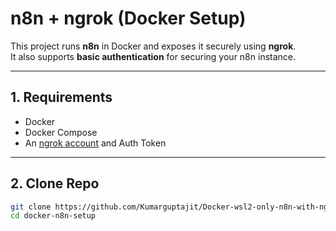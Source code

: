 # n8n + ngrok (Docker Setup)

This project runs **n8n** in Docker and exposes it securely using **ngrok**.  
It also supports **basic authentication** for securing your n8n instance.

---

## 1. Requirements

- Docker
- Docker Compose
- An [ngrok account](https://dashboard.ngrok.com/) and Auth Token

---

## 2. Clone Repo

```bash
git clone https://github.com/Kumarguptajit/Docker-wsl2-only-n8n-with-ngrok.git
cd docker-n8n-setup
